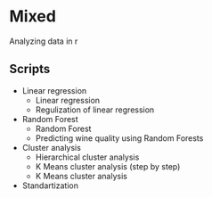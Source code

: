 # Mixed
Analyzing data in r

## Scripts
* Linear regression
  * Linear regression
  * Regulization of linear regression
* Random Forest
  * Random Forest
  * Predicting wine quality using Random Forests
* Cluster analysis
  * Hierarchical cluster analysis
  * K Means cluster analysis (step by step)
  * K Means cluster analysis
* Standartization